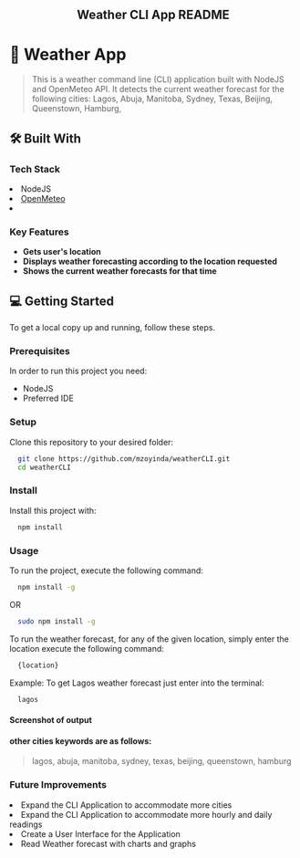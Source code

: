 <a name="readme-top"></a>

<div align="center">
  <h2><b>Weather CLI App README</b></h2>
</div>

<!-- PROJECT DESCRIPTION -->

# 📖 Weather App <a name="about-project"></a>

> This is a weather command line (CLI) application built with NodeJS and OpenMeteo API.
> It detects the current weather forecast for the following cities:
> Lagos,
> Abuja,
> Manitoba,
> Sydney,
> Texas,
> Beijing,
> Queenstown,
> Hamburg,

## 🛠 Built With <a name="built-with"></a>

### Tech Stack 
<li>NodeJS</li>
<li><a href="https://open-meteo.com/">OpenMeteo</a><li>


### Key Features <a name="key-features"></a>
- **Gets user's location**
- **Displays weather forecasting according to the location requested**
- **Shows the current weather forecasts for that time**

<!-- GETTING STARTED -->

## 💻 Getting Started <a name="getting-started"></a>

To get a local copy up and running, follow these steps.


### Prerequisites
In order to run this project you need:

- NodeJS
- Preferred IDE

### Setup

Clone this repository to your desired folder:

```sh
  git clone https://github.com/mzoyinda/weatherCLI.git
  cd weatherCLI
```

### Install

Install this project with:

```sh
  npm install
```

### Usage

To run the project, execute the following command:

```sh
  npm install -g
```
OR

```sh
  sudo npm install -g
```

To run the weather forecast, for any of the given location, simply enter the location  execute the following command:

```sh
  {location}
```
Example: To get Lagos weather forecast just enter into the terminal:

```sh
  lagos
```

#### Screenshot of output

#### other cities keywords are as follows:
> lagos,
> abuja,
> manitoba,
> sydney,
> texas,
> beijing,
> queenstown,
> hamburg


### Future Improvements
<li>Expand the CLI Application to accommodate more cities</li>
<li>Expand the CLI Application to accommodate more hourly and daily readings</li>
<li>Create a User Interface for the Application</li>
<li>Read Weather forecast with charts and graphs</li>
